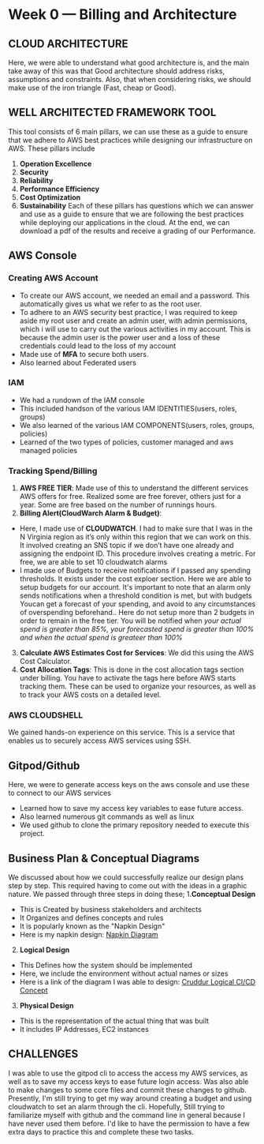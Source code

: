 # Week 0 — Billing and Architecture

## CLOUD ARCHITECTURE
Here, we were able to understand what good architecture is, and the main take away of this was that Good architecture should address risks, assumptions and constraints. Also, that when considering risks, we should make use of the iron triangle (Fast, cheap or Good). 

## WELL ARCHITECTED FRAMEWORK TOOL
This tool consists of 6 main pillars, we can use these as a guide to ensure that we adhere to AWS best practices while designing our infrastructure on AWS. These pillars include
1. **Operation Excellence**
2. **Security**
3. **Reliability**
4. **Performance Efficiency**
5. **Cost Optimization**
6. **Sustainability**
Each of these pillars has questions which we can answer and use as a guide to ensure that we are following the best practices while deploying our applications in the cloud. At the end, we can download a pdf of the results and receive a grading of our Performance. 

## AWS Console 

### Creating AWS Account
- To create our AWS account, we needed an email and a password. This automatically gives us what we refer to as the root user. 
- To adhere to an AWS security best practice, I was required to keep aside my root user and create an admin user, with admin permissions, which i will use to carry out the various activities in my account. This is because the admin user is the power user and a loss of these credentials could lead to the loss of my account
- Made use of **MFA** to secure both users. 
- Also learned about Federated users 

### IAM 
- We had a rundown of the IAM console
- This included handson of the various IAM IDENTITIES(users, roles, groups)
- We also learned of the various IAM COMPONENTS(users, roles, groups, policies)
- Learned of the two types of policies, customer managed and aws managed policies 

### Tracking Spend/Billing
1. **AWS FREE TIER**: Made use of this to understand the different services AWS offers for free. Realized some are free forever, others just for a year. Some are free based on the number of runnings hours. 
2. **Billing Alert(CloudWarch Alarm & Budget)**: 
- Here, I made use of **CLOUDWATCH**. I had to make sure that I was  in the N Virginia region as it’s only within this region that we can work on this. It involved creating an SNS topic if we don’t have one already and assigning the endpoint ID. This procedure involves creating a metric. For free, we are able to set 10 cloudwatch alarms
- I made use of Budgets to receive notifications if I passed any spending thresholds. It exists under the cost exploer section. Here we are able to setup budgets for our account. It's important to note that an alarm only sends notifications when a threshold condition is met, but with budgets Youcan get a forecast of your spending, and avoid to any circumstances of overspending beforehand.. Here do not setup more than 2 budgets in order to remain in the free tier. You will be notified when *your actual spend is greater than 85%, your forecasted spend is greater than 100% and when the actual spend is greateer than 100%*
3. **Calculate AWS Estimates Cost for Services**: We did this using the AWS Cost Calculator.
4. **Cost Allocation Tags**: This is done in the cost allocation tags section under billing. You have to activate the tags here before AWS starts tracking them. These can be used to organize your resources, as well as to track your AWS costs on a detailed level.

### AWS CLOUDSHELL
We gained hands-on experience on this service. This is a service that enables us to securely access AWS services using SSH. 

## Gitpod/Github
Here, we were to generate access keys on the aws console and use these to connect to our AWS services
- Learned how to save my access key variables to ease future access. 
- Also learned numerous git commands as well as linux 
- We used github to clone the primary repository needed to execute this project.

## Business Plan & Conceptual Diagrams
We discussed about how we could successfully realize our design plans step by step. This required having to come out with the ideas in a graphic nature. We passed through three steps in doing these;
1.**Conceptual Design**
- This is Created by business stakeholders and architects
- It Organizes and defines concepts and rules
- It is popularly known as the "Napkin Design"
- Here is my napkin design: [Napkin Diagram](https://freeimage.host/i/HGzeMXa)
2. **Logical Design**
- This Defines how the system should be implemented
- Here, we include the environment without actual names or sizes
- Here is a link of the diagram I was able to design: [Cruddur Logical CI/CD Concept](https://lucid.app/lucidchart/80785cdc-2138-4d03-8049-036331388c9b/edit?viewport_loc=-361%2C1095%2C2848%2C1666%2C0_0&invitationId=inv_832c6c02-d666-48e7-9629-04745b0c72c0)
3. **Physical Design**
- This is the representation of the actual thing that was built
- It includes IP Addresses, EC2 instances

## CHALLENGES
I was able to use the gitpod cli to access the access my AWS services, as well as to save my access keys to ease future login access. Was also able to make changes to some core files and commit these changes to github. Presently, I'm still trying to get my way around creating a budget and using cloudwatch to set an alarm through the cli. Hopefully, Still trying to familiarize myself with github and the command line in general because I have never used them before. I'd like to have the permission to have a few extra days to practice this and complete these two tasks. 
